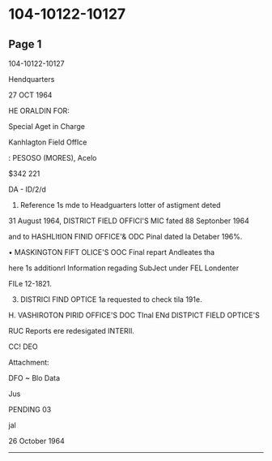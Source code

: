 # 104-10122-10127

## Page 1

104-10122-10127

Hendquarters

27 OCT 1964

HE ORALDIN FOR:

Special Aget in Charge

Kanhlagton Field OffIce

: PESOSO (MORES), Acelo

$342 221

DA - ID/2/d

1. Reference 1s mde to Headguarters lotter of astigment deted

31 August 1964, DISTRICT FIELD OFFICI'S MIC fated 88 Septonber 1964

and to HASHLItION FINID OFFICE'& ODC Pinal dated la Detaber 196%.

• MASKINGTON FIFT OLICE'S OOC Final repart Andleates tha

here 1s additionrl Information regading SubJect under FEL Londenter

FILe 12-1821.

3. DISTRICI FIND OPTICE 1a requested to check tila 191e.

H. VASHIROTON PIRID OFFICE'S DOC TInal ENd DISTPICT FIELD OPTICE'S

RUC Reports ere redesigated INTERIl.

CC! DEO

Attachment:

DFO ~ Blo Data

Jus

PENDING 03

jal

26 October 1964

---

